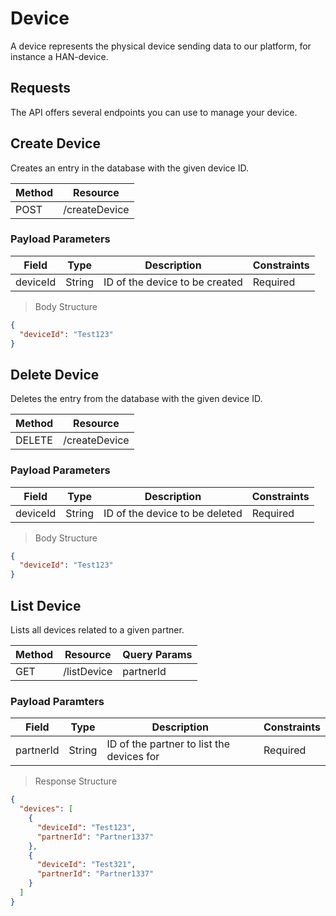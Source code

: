 # Device

A device represents the physical device sending data to our platform, for instance a HAN-device.

## Requests

The API offers several endpoints you can use to manage your device.

## Create Device

Creates an entry in the database with the given device ID.

| Method | Resource      |
| ------ | ------------- |
| POST   | /createDevice |

### Payload Parameters

| Field    | Type   | Description                    | Constraints |
| -------- | ------ | ------------------------------ | ----------- |
| deviceId | String | ID of the device to be created | Required    |

> Body Structure

```json
{
  "deviceId": "Test123"
}
```

## Delete Device

Deletes the entry from the database with the given device ID.

| Method | Resource      |
| ------ | ------------- |
| DELETE | /createDevice |

### Payload Parameters

| Field    | Type   | Description                    | Constraints |
| -------- | ------ | ------------------------------ | ----------- |
| deviceId | String | ID of the device to be deleted | Required    |

> Body Structure

```json
{
  "deviceId": "Test123"
}
```

## List Device

Lists all devices related to a given partner.

| Method | Resource    | Query Params |
| ------ | ----------- | ------------ |
| GET    | /listDevice | partnerId    |

### Payload Paramters

| Field     | Type   | Description                               | Constraints |
| --------- | ------ | ----------------------------------------- | ----------- |
| partnerId | String | ID of the partner to list the devices for | Required    |

> Response Structure

```json
{
  "devices": [
    {
      "deviceId": "Test123",
      "partnerId": "Partner1337"
    },
    {
      "deviceId": "Test321",
      "partnerId": "Partner1337"
    }
  ]
}
```
